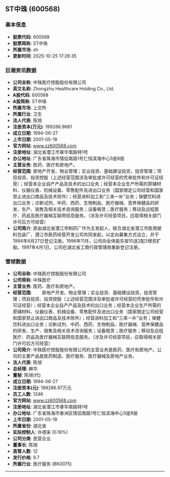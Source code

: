 ## ST中珠 (600568)

### 基本信息

- **股票代码**: 600568
- **股票简称**: ST中珠
- **所属市场**: sh
- **更新时间**: 2025-10-25 17:26:35

### 巨潮资讯数据

- **公司全称**: 中珠医疗控股股份有限公司
- **英文名称**: Zhongzhu Healthcare Holding Co., Ltd.
- **A股代码**: 600568
- **A股简称**: ST中珠
- **所属市场**: 上交所
- **所属行业**: 卫生
- **法人代表**: 陈旭
- **注册资本(万元)**: 199286.9681
- **成立日期**: 1994-06-27
- **上市日期**: 2001-05-18
- **官方网站**: www.zz600568.com
- **注册地址**: 湖北省潜江市章华南路特1号
- **办公地址**: 广东省珠海市情侣南路1号仁恒滨海中心5座8层
- **主营业务**: 医药、医疗和房地产。
- **经营范围**: 房地产开发、物业管理；实业投资、基础建设投资，投资管理；项目投资、投资控股（上述经营范围涉及审批或许可经营的凭审批件和许可证经营）；经营本企业自产产品及技术的出口业务；经营本企业生产所需的原辅材料、仪器仪表、机械设备、零售配件及进出口业务（国家限定公司经营和国家禁止进出口商品及技术除外）；经营进料加工和“三来一补”业务；保健饮料进出口业务；诊断试剂、中药、西药、生物制品、医疗器械、营养保健品的研发、生产、销售及相关技术咨询服务；设备租赁；医疗服务；移动及远程医疗、药品及医疗器械互联网信息服务。（涉及许可经营项目，应取得相关部门许可后方可经营）
- **公司简介**: 原由湖北省潜江市制药厂作为主发起人，联合湖北省潜江市医用塑料包装厂、潜江市医药经营开发公司共同发起，以定向募集方式设立，并于1994年6月27日登记注册。1996年11月，公司向全体股东按10送2配3增资扩股。1997年4月1日，公司在湖北省工商行政管理局重新登记注册。

### 雪球数据

- **公司全称**: 中珠医疗控股股份有限公司
- **公司简称**: 中珠医疗
- **主营业务**: 医药、医疗和房地产。
- **经营范围**: 　　房地产开发、物业管理；实业投资、基础建设投资，投资管理；项目投资、投资控股（上述经营范围涉及审批或许可经营的凭审批件和许可证经营）；经营本企业自产产品及技术的出口业务；经营本企业生产所需的原辅材料、仪器仪表、机械设备、零售配件及进出口业务（国家限定公司经营和国家禁止进出口商品及技术除外）；经营进料加工和“三来一补”业务；保健饮料进出口业务；诊断试剂、中药、西药、生物制品、医疗器械、营养保健品的研发、生产、销售及相关技术咨询服务；设备租赁；医疗服务；移动及远程医疗、药品及医疗器械互联网信息服务。（涉及许可经营项目，应取得相关部门许可后方可经营）
- **公司简介**: 中珠医疗控股股份有限公司的主营业务是医药、医疗和房地产。公司的主要产品是医药制造、医疗服务、医疗器械及房地产业务。
- **法人代表**: 陈旭
- **总经理**: 麻华
- **董秘**: 陈旭(代)
- **成立日期**: 1994-06-27
- **注册资本(元)**: 199286.97万元
- **员工人数**: 1246
- **官方网站**: www.zz600568.com
- **注册地址**: 湖北省潜江市章华南路特1号
- **办公地址**: 广东省珠海市香洲区情侣南路1号仁恒滨海中心5座8层
- **上市日期**: 2001-05-18
- **所属省份**: 湖北省
- **实际控制人**: 许德来 (0.19%)
- **公司分类**: 民营企业
- **董事长**: 陈旭
- **高管人数**: 12
- **发行价格**: 9.7
- **所属行业**: 医疗服务 (BK0075)

---